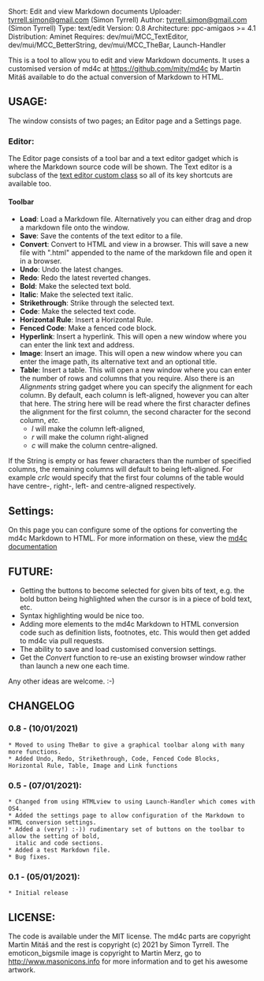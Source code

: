 Short:        Edit and view Markdown documents
Uploader:     tyrrell.simon@gmail.com (Simon Tyrrell)
Author:       tyrrell.simon@gmail.com (Simon Tyrrell)
Type:         text/edit
Version:      0.8
Architecture: ppc-amigaos >= 4.1
Distribution: Aminet
Requires: dev/mui/MCC_TextEditor, dev/mui/MCC_BetterString, dev/mui/MCC_TheBar,  Launch-Handler

This is a tool to allow you to edit and view Markdown documents.  It uses a customised version of 
md4c at https://github.com/mity/md4c by Martin Mitáš available to do the actual conversion of 
Markdown to HTML.

## USAGE:

The window consists of two pages; an Editor page and a Settings page.

### Editor:

The Editor page consists of a tool bar and a text editor gadget which is where the Markdown source
code will be shown. The Text editor is a subclass of the [text editor custom class](https://github.com/amiga-mui/texteditor) so all of its key shortcuts are available too.

#### Toolbar

 * **Load**: Load a Markdown file. Alternatively you can either drag and drop a markdown file onto the window.
 * **Save**: Save the contents of the text editor to a file.
 * **Convert**: Convert to HTML and view in a browser. This will save a new file with ".html" appended to the name of the markdown file and open it in a browser.
 * **Undo**: Undo the latest changes.
 * **Redo**: Redo the latest reverted changes.
 * **Bold**: Make the selected text bold.
 * **Italic**: Make the selected text italic.
 * **Strikethrough**: Strike through the selected text.
 * **Code**: Make the selected text code.
 * **Horizontal Rule**: Insert a Horizontal Rule.
 * **Fenced Code**: Make a fenced code block.
 * **Hyperlink**: Insert a hyperlink. This will open a new window where you can enter the link text and address. 
 * **Image**: Insert an image. This will open a new window where you can enter the image path, its alternative text and an optional title. 
 * **Table**: Insert a table. This will open a new window where you can enter the number of rows and columns that you require. Also there is an *Alignments* string gadget where you can specify the alignment for each column. 
By default, each column is left-aligned, however you can alter that here. The string here will be read where the first character defines the alignment for the first column, the second character for the second column, *etc.* 
    * *l* will make the column left-aligned, 
    * *r* will make the column right-aligned
    * *c* will make the column centre-aligned. 

If the String is empty or has fewer characters than the number of specified columns, the remaining columns will default to being left-aligned. For example *crlc* would specify that the first four columns of the table would have centre-, right-, left- and centre-aligned respectively.
 
## Settings:

On this page you can configure some of the options for converting the md4c Markdown to HTML. For more information on these, view the [md4c documentation](https://github.com/mity/md4c) 

## FUTURE:

 * Getting the buttons to become selected for given bits of text, e.g. the bold button being highlighted when the cursor is in a piece of bold text, etc. 
 * Syntax highlighting would be nice too. 
 * Adding more elements to the md4c Markdown to HTML conversion code such as definition lists, footnotes, etc. This would then get added to md4c via pull requests.
 * The ability to save and load customised conversion settings.
 * Get the *Convert* function to re-use an existing browser window rather than launch a new one each time.

Any other ideas are welcome. :-)

## CHANGELOG

### 0.8 - (10/01/2021)
	* Moved to using TheBar to give a graphical toolbar along with many more functions.
	* Added Undo, Redo, Strikethrough, Code, Fenced Code Blocks, Horizontal Rule, Table, Image and Link functions
	
### 0.5 - (07/01/2021):
	* Changed from using HTMLview to using Launch-Handler which comes with OS4.
	* Added the settings page to allow configuration of the Markdown to HTML conversion settings. 
	* Added a (very!) :-)) rudimentary set of buttons on the toolbar to allow the setting of bold, 
	  italic and code sections. 
	* Added a test Markdown file.
	* Bug fixes.

### 0.1 - (05/01/2021):
	* Initial release

## LICENSE:

The code is available under the MIT license. The md4c parts are copyright Martin Mitáš and the rest 
is copyright (c) 2021  by Simon Tyrrell. The emoticon_bigsmile image is copyright to Martin Merz, 
go to http://www.masonicons.info for more information and to get his awesome artwork.


 
